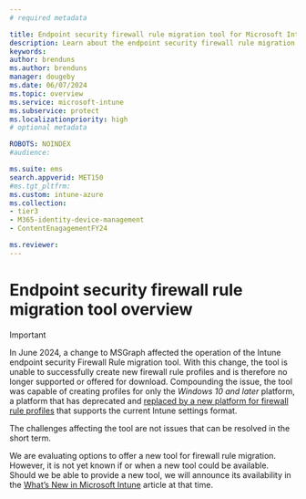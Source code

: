 ```yaml
---
# required metadata

title: Endpoint security firewall rule migration tool for Microsoft Intune
description: Learn about the endpoint security firewall rule migration tool for Microsoft Intune.
keywords:
author: brenduns
ms.author: brenduns
manager: dougeby
ms.date: 06/07/2024
ms.topic: overview
ms.service: microsoft-intune
ms.subservice: protect
ms.localizationpriority: high
# optional metadata

ROBOTS: NOINDEX
#audience:

ms.suite: ems
search.appverid: MET150
#ms.tgt_pltfrm:
ms.custom: intune-azure
ms.collection:
- tier3
- M365-identity-device-management
- ContentEnagagementFY24 

ms.reviewer: 
---
```


# Endpoint security firewall rule migration tool overview

> [!IMPORTANT]
>
> In June 2024, a change to MSGraph affected the operation of the Intune endpoint security Firewall Rule migration tool. With this change, the tool is unable to successfully create new firewall rule profiles and is therefore no longer supported or offered for download. Compounding the issue, the tool was capable of creating profiles for only the *Windows 10 and later* platform, a platform that has deprecated and [replaced by a new platform for firewall rule profiles](../protect/endpoint-security-firewall-policy.md) that supports the current Intune settings format.
>
>The challenges affecting the tool are not issues that can be resolved in the short term.
>
> We are evaluating options to offer a new tool for firewall rule migration. However, it is not yet known if or when a new tool could be available. Should we be able to provide a new tool, we will announce its availability in the [What’s New in Microsoft Intune](../fundamentals/whats-new.md) article at that time.
